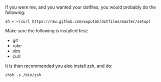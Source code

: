 If you were me, and you wanted your dotfiles, you would probably do the
following:

    sh < <(curl https://raw.github.com/wuputah/dotfiles/master/setup)

Make sure the following is installed first:

* git
* rake
* vim
* curl

It is then recommended you also install zsh, and do:

    chsh -s /bin/zsh
